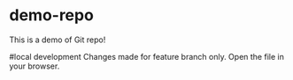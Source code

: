 # demo-repo
This is a demo of Git repo!

#local development
Changes made for feature branch only. 
Open the file in your browser. 

